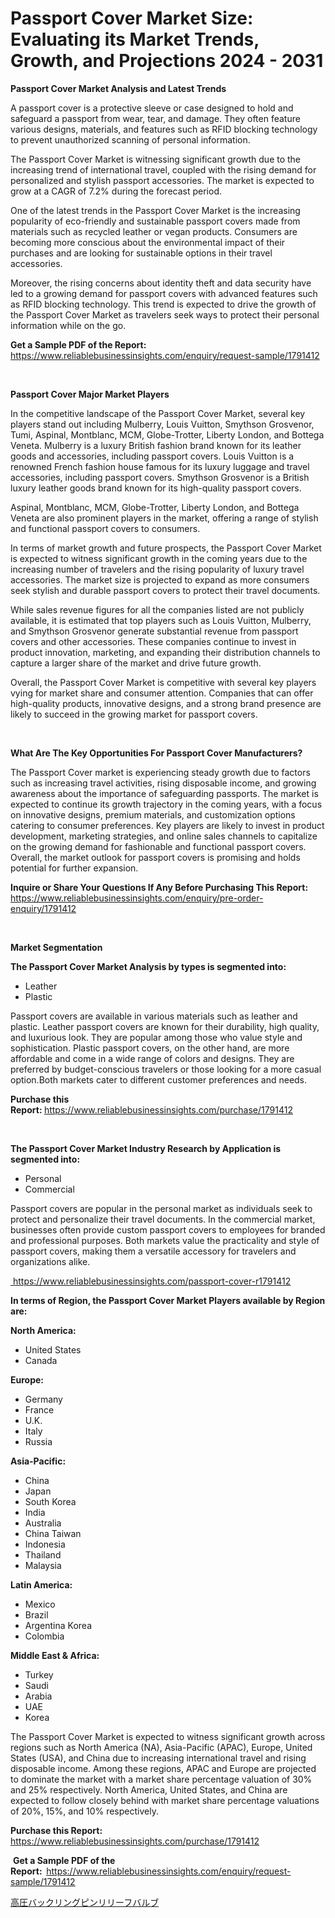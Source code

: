 <p><h1>Passport Cover Market Size: Evaluating its Market Trends, Growth, and Projections 2024 - 2031</h1></p><p><strong>Passport Cover Market Analysis and Latest Trends</strong></p>
<p><p>A passport cover is a protective sleeve or case designed to hold and safeguard a passport from wear, tear, and damage. They often feature various designs, materials, and features such as RFID blocking technology to prevent unauthorized scanning of personal information.</p><p>The Passport Cover Market is witnessing significant growth due to the increasing trend of international travel, coupled with the rising demand for personalized and stylish passport accessories. The market is expected to grow at a CAGR of 7.2% during the forecast period.</p><p>One of the latest trends in the Passport Cover Market is the increasing popularity of eco-friendly and sustainable passport covers made from materials such as recycled leather or vegan products. Consumers are becoming more conscious about the environmental impact of their purchases and are looking for sustainable options in their travel accessories.</p><p>Moreover, the rising concerns about identity theft and data security have led to a growing demand for passport covers with advanced features such as RFID blocking technology. This trend is expected to drive the growth of the Passport Cover Market as travelers seek ways to protect their personal information while on the go.</p></p>
<p><strong>Get a Sample PDF of the Report:&nbsp;</strong> <a href="https://www.reliablebusinessinsights.com/enquiry/request-sample/1791412">https://www.reliablebusinessinsights.com/enquiry/request-sample/1791412</a></p>
<p>&nbsp;</p>
<p><strong>Passport Cover Major Market Players</strong></p>
<p><p>In the competitive landscape of the Passport Cover Market, several key players stand out including Mulberry, Louis Vuitton, Smythson Grosvenor, Tumi, Aspinal, Montblanc, MCM, Globe-Trotter, Liberty London, and Bottega Veneta. Mulberry is a luxury British fashion brand known for its leather goods and accessories, including passport covers. Louis Vuitton is a renowned French fashion house famous for its luxury luggage and travel accessories, including passport covers. Smythson Grosvenor is a British luxury leather goods brand known for its high-quality passport covers. </p><p>Aspinal, Montblanc, MCM, Globe-Trotter, Liberty London, and Bottega Veneta are also prominent players in the market, offering a range of stylish and functional passport covers to consumers.</p><p>In terms of market growth and future prospects, the Passport Cover Market is expected to witness significant growth in the coming years due to the increasing number of travelers and the rising popularity of luxury travel accessories. The market size is projected to expand as more consumers seek stylish and durable passport covers to protect their travel documents.</p><p>While sales revenue figures for all the companies listed are not publicly available, it is estimated that top players such as Louis Vuitton, Mulberry, and Smythson Grosvenor generate substantial revenue from passport covers and other accessories. These companies continue to invest in product innovation, marketing, and expanding their distribution channels to capture a larger share of the market and drive future growth.</p><p>Overall, the Passport Cover Market is competitive with several key players vying for market share and consumer attention. Companies that can offer high-quality products, innovative designs, and a strong brand presence are likely to succeed in the growing market for passport covers.</p></p>
<p>&nbsp;</p>
<p><strong>What Are The Key Opportunities For Passport Cover Manufacturers?</strong></p>
<p><p>The Passport Cover market is experiencing steady growth due to factors such as increasing travel activities, rising disposable income, and growing awareness about the importance of safeguarding passports. The market is expected to continue its growth trajectory in the coming years, with a focus on innovative designs, premium materials, and customization options catering to consumer preferences. Key players are likely to invest in product development, marketing strategies, and online sales channels to capitalize on the growing demand for fashionable and functional passport covers. Overall, the market outlook for passport covers is promising and holds potential for further expansion.</p></p>
<p><strong>Inquire or Share Your Questions If Any Before Purchasing This Report:</strong> <a href="https://www.reliablebusinessinsights.com/enquiry/pre-order-enquiry/1791412">https://www.reliablebusinessinsights.com/enquiry/pre-order-enquiry/1791412</a></p>
<p>&nbsp;</p>
<p><strong>Market Segmentation</strong></p>
<p><strong>The Passport Cover Market Analysis by types is segmented into:</strong></p>
<p><ul><li>Leather</li><li>Plastic</li></ul></p>
<p><p>Passport covers are available in various materials such as leather and plastic. Leather passport covers are known for their durability, high quality, and luxurious look. They are popular among those who value style and sophistication. Plastic passport covers, on the other hand, are more affordable and come in a wide range of colors and designs. They are preferred by budget-conscious travelers or those looking for a more casual option.Both markets cater to different customer preferences and needs.</p></p>
<p><strong>Purchase this Report:&nbsp;</strong><a href="https://www.reliablebusinessinsights.com/purchase/1791412">https://www.reliablebusinessinsights.com/purchase/1791412</a></p>
<p>&nbsp;</p>
<p><strong>The Passport Cover Market Industry Research by Application is segmented into:</strong></p>
<p><ul><li>Personal</li><li>Commercial</li></ul></p>
<p><p>Passport covers are popular in the personal market as individuals seek to protect and personalize their travel documents. In the commercial market, businesses often provide custom passport covers to employees for branded and professional purposes. Both markets value the practicality and style of passport covers, making them a versatile accessory for travelers and organizations alike.</p></p>
<p><a href="https://www.reliablebusinessinsights.com/passport-cover-r1791412">&nbsp;https://www.reliablebusinessinsights.com/passport-cover-r1791412</a></p>
<p><strong>In terms of Region, the Passport Cover Market Players available by Region are:</strong></p>
<p>
    <p> <strong> North America: </strong>
        <ul>
            <li>United States</li>
            <li>Canada</li>
        </ul>
        </p> 
    <p> <strong> Europe: </strong>
        <ul>
            <li>Germany</li>
            <li>France</li>
            <li>U.K.</li>
            <li>Italy</li>
            <li>Russia</li>
        </ul>
        </p> 
    <p> <strong> Asia-Pacific: </strong>
        <ul>
            <li>China</li>
            <li>Japan</li>
            <li>South Korea</li>
            <li>India</li>
            <li>Australia</li>
            <li>China Taiwan</li>
            <li>Indonesia</li>
            <li>Thailand</li>
            <li>Malaysia</li>
        </ul>
        </p> 
    <p> <strong> Latin America: </strong>
        <ul>
            <li>Mexico</li>
            <li>Brazil</li>
            <li>Argentina Korea</li>
            <li>Colombia</li>
        </ul>
        </p> 
    <p> <strong> Middle East & Africa: </strong>
        <ul>
            <li>Turkey</li>
            <li>Saudi</li>
            <li>Arabia</li>
            <li>UAE</li>
            <li>Korea</li>
        </ul>
    </p>
    </p>
<p><p>The Passport Cover Market is expected to witness significant growth across regions such as North America (NA), Asia-Pacific (APAC), Europe, United States (USA), and China due to increasing international travel and rising disposable income. Among these regions, APAC and Europe are projected to dominate the market with a market share percentage valuation of 30% and 25% respectively. North America, United States, and China are expected to follow closely behind with market share percentage valuations of 20%, 15%, and 10% respectively.</p></p>
<p><strong>Purchase this Report: </strong><a href="https://www.reliablebusinessinsights.com/purchase/1791412">https://www.reliablebusinessinsights.com/purchase/1791412</a></p>
<p>&nbsp;<strong>Get a Sample PDF of the Report:&nbsp;&nbsp;</strong><a href="https://www.reliablebusinessinsights.com/enquiry/request-sample/1791412">https://www.reliablebusinessinsights.com/enquiry/request-sample/1791412</a></p>
<p><strong></strong></p>
<p><p><a href="https://github.com/EstaSprer20231/Market-Research-Report-List-2/blob/main/4295160140268.md">高圧バックリングピンリリーフバルブ</a></p></p>
